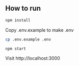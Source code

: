 ## How to run

```bash
npm install
```
Copy .env.example to make .env

```bash
cp .env.example .env
```

```bash
npm start
```

Visit http://localhost:3000